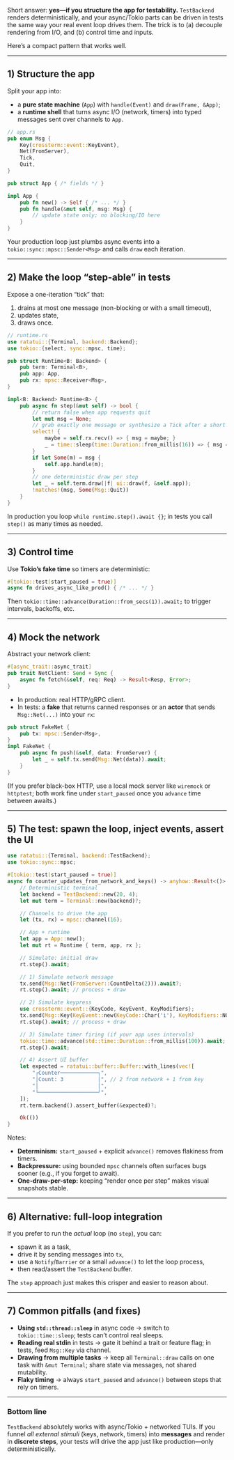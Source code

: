 Short answer: **yes—if you structure the app for testability.** `TestBackend` renders deterministically, and your async/Tokio parts can be driven in tests the same way your real event loop drives them. The trick is to (a) decouple rendering from I/O, and (b) control time and inputs.

Here’s a compact pattern that works well.

---

## 1) Structure the app

Split your app into:

- a **pure state machine** (`App`) with `handle(Event)` and `draw(Frame, &App)`;
- a **runtime shell** that turns async I/O (network, timers) into typed messages sent over channels to `App`.

```rust
// app.rs
pub enum Msg {
    Key(crossterm::event::KeyEvent),
    Net(FromServer),
    Tick,
    Quit,
}

pub struct App { /* fields */ }

impl App {
    pub fn new() -> Self { /* ... */ }
    pub fn handle(&mut self, msg: Msg) {
        // update state only; no blocking/IO here
    }
}
```

Your production loop just plumbs async events into a `tokio::sync::mpsc::Sender<Msg>` and calls `draw` each iteration.

---

## 2) Make the loop “step-able” in tests

Expose a one-iteration “tick” that:

1. drains at most one message (non-blocking or with a small timeout),
2. updates state,
3. draws once.

```rust
// runtime.rs
use ratatui::{Terminal, backend::Backend};
use tokio::{select, sync::mpsc, time};

pub struct Runtime<B: Backend> {
    pub term: Terminal<B>,
    pub app: App,
    pub rx: mpsc::Receiver<Msg>,
}

impl<B: Backend> Runtime<B> {
    pub async fn step(&mut self) -> bool {
        // return false when app requests quit
        let mut msg = None;
        // grab exactly one message or synthesize a Tick after a short delay
        select! {
            maybe = self.rx.recv() => { msg = maybe; }
            _ = time::sleep(time::Duration::from_millis(16)) => { msg = Some(Msg::Tick); }
        }
        if let Some(m) = msg {
            self.app.handle(m);
        }
        // one deterministic draw per step
        let _ = self.term.draw(|f| ui::draw(f, &self.app));
        !matches!(msg, Some(Msg::Quit))
    }
}
```

In production you loop `while runtime.step().await {}`; in tests you call `step()` as many times as needed.

---

## 3) Control time

Use **Tokio’s fake time** so timers are deterministic:

```rust
#[tokio::test(start_paused = true)]
async fn drives_async_like_prod() { /* ... */ }
```

Then `tokio::time::advance(Duration::from_secs(1)).await;` to trigger intervals, backoffs, etc.

---

## 4) Mock the network

Abstract your network client:

```rust
#[async_trait::async_trait]
pub trait NetClient: Send + Sync {
    async fn fetch(&self, req: Req) -> Result<Resp, Error>;
}
```

- In production: real HTTP/gRPC client.
- In tests: a **fake** that returns canned responses or an **actor** that sends `Msg::Net(...)` into your `rx`:

```rust
pub struct FakeNet {
    pub tx: mpsc::Sender<Msg>,
}
impl FakeNet {
    pub async fn push(&self, data: FromServer) {
        let _ = self.tx.send(Msg::Net(data)).await;
    }
}
```

(If you prefer black-box HTTP, use a local mock server like `wiremock` or `httptest`; both work fine under `start_paused` once you `advance` time between awaits.)

---

## 5) The test: spawn the loop, inject events, assert the UI

```rust
use ratatui::{Terminal, backend::TestBackend};
use tokio::sync::mpsc;

#[tokio::test(start_paused = true)]
async fn counter_updates_from_network_and_keys() -> anyhow::Result<()> {
    // Deterministic terminal
    let backend = TestBackend::new(20, 4);
    let mut term = Terminal::new(backend)?;

    // Channels to drive the app
    let (tx, rx) = mpsc::channel(16);

    // App + runtime
    let app = App::new();
    let mut rt = Runtime { term, app, rx };

    // Simulate: initial draw
    rt.step().await;

    // 1) Simulate network message
    tx.send(Msg::Net(FromServer::CountDelta(2))).await?;
    rt.step().await; // process + draw

    // 2) Simulate keypress
    use crossterm::event::{KeyCode, KeyEvent, KeyModifiers};
    tx.send(Msg::Key(KeyEvent::new(KeyCode::Char('i'), KeyModifiers::NONE))).await?;
    rt.step().await; // process + draw

    // 3) Simulate timer firing (if your app uses intervals)
    tokio::time::advance(std::time::Duration::from_millis(100)).await;
    rt.step().await;

    // 4) Assert UI buffer
    let expected = ratatui::buffer::Buffer::with_lines(vec![
        "┌Counter────────────┐",
        "│Count: 3           │", // 2 from network + 1 from key
        "│                   │",
        "└───────────────────┘",
    ]);
    rt.term.backend().assert_buffer(&expected)?;

    Ok(())
}
```

Notes:

- **Determinism:** `start_paused` + explicit `advance()` removes flakiness from timers.
- **Backpressure:** using bounded `mpsc` channels often surfaces bugs sooner (e.g., if you forget to await).
- **One-draw-per-step:** keeping “render once per step” makes visual snapshots stable.

---

## 6) Alternative: full-loop integration

If you prefer to run the _actual_ loop (no `step`), you can:

- spawn it as a task,
- drive it by sending messages into `tx`,
- use a `Notify`/`Barrier` or a small `advance()` to let the loop process,
- then read/assert the `TestBackend` buffer.

The `step` approach just makes this crisper and easier to reason about.

---

## 7) Common pitfalls (and fixes)

- **Using `std::thread::sleep`** in async code → switch to `tokio::time::sleep`; tests can’t control real sleeps.
- **Reading real stdin** in tests → gate it behind a trait or feature flag; in tests, feed `Msg::Key` via channel.
- **Drawing from multiple tasks** → keep all `Terminal::draw` calls on one task with `&mut Terminal`; share state via messages, not shared mutability.
- **Flaky timing** → always `start_paused` and `advance()` between steps that rely on timers.

---

### Bottom line

`TestBackend` absolutely works with async/Tokio + networked TUIs. If you funnel _all external stimuli_ (keys, network, timers) into **messages** and render in **discrete steps**, your tests will drive the app just like production—only deterministically.
